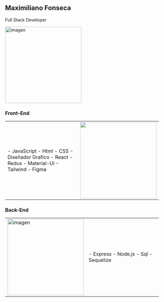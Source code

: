 
<div>
 <div> <h2>Maximiliano Fonseca</h2><p>Full Stack Developer</p>
    <img src="https://www.ceupe.com/images/easyblog_articles/3583/b2ap3_large_profesion-de-programador-web.jpg" alt="imagen" width="250"/>
  </div>
 <h3>Front-End</h3>
 <div>
  <table>
    <tr>
      <td >
        - JavaScript
        - Html
        - CSS
        - Diseñador Grafico
        - React   
        - Redux   
        - Material-UI   
        - Tailwind   
        - Figma   
      </td>
      <td >
        <img src=" https://outsourcing.team/wp-content/uploads/2019/01/Navyki-Front-End-razrabotchika.jpg" alt="" width="250" />
      </td>
    </tr>
  </table>
</div>
 <h3>Back-End</h3>
 <div>
  <table>
    <tr>
      <td >
        <img src="https://www.ceupe.com/images/easyblog_articles/3583/b2ap3_large_profesion-de-programador-web.jpg" alt="imagen" width="250" />
      </td>
      <td >
        - Express
        - Node.js
        - Sql
        - Sequelize
      </td>
    </tr>
  </table>
</div>
</div>





